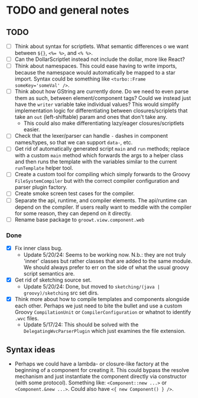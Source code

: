 # TODO and general notes

## TODO
- [ ] Think about syntax for scriptlets. What semantic differences o we want between `${}`, `<%= %>`, and `<% %>`.
- [ ] Can the DollarScriptlet instead not include the dollar, more like React?
- [ ] Think about namespaces. This could ease having to write imports, because the namespace would automatically be
  mapped to a star import. Syntax could be something like `<turbo::Frame someKey='someVal' />`.
- [ ] Think about how GString are currently done. Do we need to even parse them as such, between element/component tags?
  Could we instead just have the `writer` variable take individual values? This would simplify implementation logic
  for differentiating between closures/scriplets that take an `out` (left-shiftable) param and ones that don't take any.
  - This could also make differentiating lazy/eager closures/scriptlets easier.
- [ ] Check that the lexer/parser can handle `-` dashes in component names/types, so that we can support `data-`, etc.
- [ ] Get rid of automatically generated script `main` and `run` methods; replace with a custom `main` method which
  forwards the args to a helper class and then runs the template with the variables similar to the current `runTemplate`
  helper tool.
- [ ] Create a custom tool for compiling which simply forwards to the Groovy `FileSystemCompiler` but with the correct
  compiler configuration and parser plugin factory.
- [ ] Create smoke screen test cases for the compiler.
- [ ] Separate the api, runtime, and compiler elements. The api/runtime can depend on the compiler. If users really want
  to meddle with the compiler for some reason, they can depend on it directly.
- [ ] Rename base package to `groowt.view.component.web`

### Done
- [X] Fix inner class bug.
  - Update 5/20/24: Seems to be working now. N.b.: they are not truly 'inner' classes but rather classes that are added
    to the same module. We should always prefer to err on the side of what the usual groovy script semantics are.
- [X] Get rid of sketching source set.
  - Update 5/20/24: Done, but moved to `sketching/(java | groovy)/sketching` src set dirs.
- [X] Think more about how to compile templates and components alongside each other. Perhaps we just need to bite
  the bullet and use a custom Groovy `CompilationUnit` or `CompilerConfiguration` or whatnot to identify `.wvc` files.
  - Update 5/17/24: This should be solved with the `DelegatingWvcParserPlugin` which just examines the file extension.

## Syntax ideas
- Perhaps we could have a lambda- or closure-like factory at the beginning of a component for creating it. This could
  bypass the resolve mechanism and just instantiate the component directly via constructor (with some protocol).
  Something like: `<Component::new ...>` or `<Component.&new ...>`. Could also have `<{ new Component() } />`.
